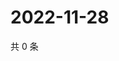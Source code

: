 # 2022-11-28

共 0 条

<!-- BEGIN WEIBO -->
<!-- 最后更新时间 Mon Nov 28 2022 22:14:07 GMT+0800 (China Standard Time) -->

<!-- END WEIBO -->
